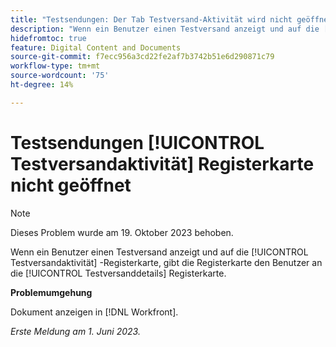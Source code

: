 ```yaml
---
title: "Testsendungen: Der Tab Testversand-Aktivität wird nicht geöffnet."
description: "Wenn ein Benutzer einen Testversand anzeigt und auf die [!UICONTROL Testversandaktivität] -Registerkarte, gibt die Registerkarte den Benutzer an die [!UICONTROL Testversanddetails] Registerkarte."
hidefromtoc: true
feature: Digital Content and Documents
source-git-commit: f7ecc956a3cd22fe2af7b3742b51e6d290871c79
workflow-type: tm+mt
source-wordcount: '75'
ht-degree: 14%

---
```



# Testsendungen [!UICONTROL Testversandaktivität] Registerkarte nicht geöffnet

>[!NOTE]
>
>Dieses Problem wurde am 19. Oktober 2023 behoben.

Wenn ein Benutzer einen Testversand anzeigt und auf die [!UICONTROL Testversandaktivität] -Registerkarte, gibt die Registerkarte den Benutzer an die [!UICONTROL Testversanddetails] Registerkarte.

**Problemumgehung**

Dokument anzeigen in [!DNL Workfront].

_Erste Meldung am 1. Juni 2023._
